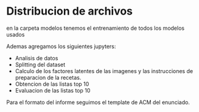 # Distribucion de archivos
en la carpeta modelos tenemos el entrenamiento de todos los modelos usados

Ademas agregamos los siguientes jupyters:
- Analisis de datos
- Splitting del dataset
- Calculo de los factores latentes de las imagenes y las instrucciones de preparacion de la recetas. 
- Obtencion de las listas top 10
- Evaluacion de las listas top 10

Para el formato del informe seguimos el template de ACM del enunciado.